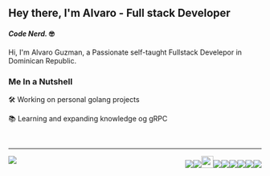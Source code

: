 ## Hey there, I'm Alvaro - Full stack Developer
####  _Code Nerd._ 🤓

Hi, I'm Alvaro Guzman, a Passionate self-taught Fullstack Develepor in Dominican Republic.

### Me In a Nutshell
  🛠️ Working on personal golang projects
  
  📚 Learning and expanding knowledge og gRPC
  
<br/>

---

<img src="https://github-readme-stats.vercel.app/api?username=aag2807&show_icons=true&theme=tokyonight" align="left"/>


<div align="right">
<img src="https://img.icons8.com/color/24/000000/javascript.png"/><img src="https://img.icons8.com/color/24/000000/vue-js.png"/><img src="https://raw.githubusercontent.com/sveltejs/svelte/29052aba7d0b78316d3a52aef1d7ddd54fe6ca84/site/static/images/svelte-android-chrome-512.png"  width="24" height="24"/><img src="https://img.icons8.com/color/24/000000/angularjs.png"/><img src="https://img.icons8.com/color/24/000000/react-native.png"/><img src="https://img.icons8.com/color/24/000000/golang.png"/><img src="https://img.icons8.com/color/24/000000/c-plus-plus-logo.png"/><img src="https://img.icons8.com/color/24/000000/c-sharp-logo.png"/><img src="https://img.icons8.com/office/24/000000/ruby-programming-language.png"/>
</div>

